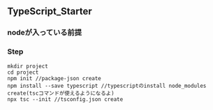 ## TypeScript_Starter

### nodeが入っている前提

###  Step
```
mkdir project
cd project
npm init //package-json create
npm install --save typescript //typescriptのinstall node_modules create(tscコマンドが使えるようになるよ)
npx tsc --init //tsconfig.json create
```
